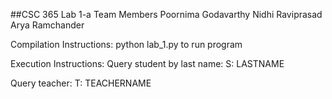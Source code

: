 ##CSC 365 Lab 1-a
Team Members
Poornima Godavarthy
Nidhi Raviprasad
Arya Ramchander

Compilation Instructions:
python lab_1.py to run program

Execution Instructions:
Query student by last name:
S: LASTNAME

Query teacher:
T: TEACHERNAME

